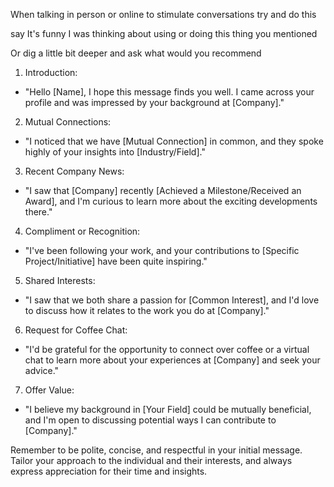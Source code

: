 
When talking in person or online to stimulate conversations try and do this 

say It's funny I was thinking about using or doing this thing you mentioned  
  
  
Or dig a little bit deeper and ask what would you recommend  
  
  

  
  
  

  
1. Introduction:  
- "Hello [Name], I hope this message finds you well. I came across your profile and was impressed by your background at [Company]."  
  
2. Mutual Connections:  
- "I noticed that we have [Mutual Connection] in common, and they spoke highly of your insights into [Industry/Field]."  
  
3. Recent Company News:  
- "I saw that [Company] recently [Achieved a Milestone/Received an Award], and I'm curious to learn more about the exciting developments there."  
  
4. Compliment or Recognition:  
- "I've been following your work, and your contributions to [Specific Project/Initiative] have been quite inspiring."  
  
5. Shared Interests:  
- "I saw that we both share a passion for [Common Interest], and I'd love to discuss how it relates to the work you do at [Company]."  
  
6. Request for Coffee Chat:  
- "I'd be grateful for the opportunity to connect over coffee or a virtual chat to learn more about your experiences at [Company] and seek your advice."  
  
7. Offer Value:  
- "I believe my background in [Your Field] could be mutually beneficial, and I'm open to discussing potential ways I can contribute to [Company]."  
  
Remember to be polite, concise, and respectful in your initial message. Tailor your approach to the individual and their interests, and always express appreciation for their time and insights.